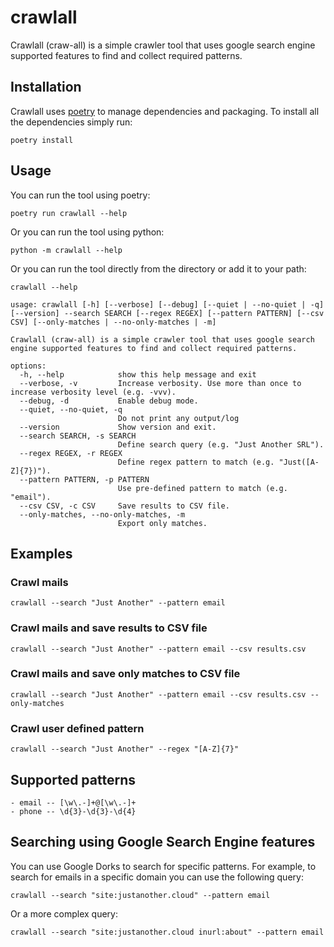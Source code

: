 # crawlall

Crawlall (craw-all) is a simple crawler tool that uses google search engine supported features to find and collect
required patterns.

## Installation

Crawlall uses [poetry](https://python-poetry.org/) to manage dependencies and packaging. To install all the dependencies
simply run:

``` shell
poetry install
```

## Usage

You can run the tool using poetry:

``` shell
poetry run crawlall --help
```

Or you can run the tool using python:

``` shell
python -m crawlall --help
```

Or you can run the tool directly from the directory or add it to your path:

``` shell
crawlall --help
```

```shell
usage: crawlall [-h] [--verbose] [--debug] [--quiet | --no-quiet | -q] [--version] --search SEARCH [--regex REGEX] [--pattern PATTERN] [--csv CSV] [--only-matches | --no-only-matches | -m]

Crawlall (craw-all) is a simple crawler tool that uses google search engine supported features to find and collect required patterns.

options:
  -h, --help            show this help message and exit
  --verbose, -v         Increase verbosity. Use more than once to increase verbosity level (e.g. -vvv).
  --debug, -d           Enable debug mode.
  --quiet, --no-quiet, -q
                        Do not print any output/log
  --version             Show version and exit.
  --search SEARCH, -s SEARCH
                        Define search query (e.g. "Just Another SRL").
  --regex REGEX, -r REGEX
                        Define regex pattern to match (e.g. "Just([A-Z]{7})").
  --pattern PATTERN, -p PATTERN
                        Use pre-defined pattern to match (e.g. "email").
  --csv CSV, -c CSV     Save results to CSV file.
  --only-matches, --no-only-matches, -m
                        Export only matches.
```

## Examples

### Crawl mails

``` shell
crawlall --search "Just Another" --pattern email
```

### Crawl mails and save results to CSV file

``` shell
crawlall --search "Just Another" --pattern email --csv results.csv
```

### Crawl mails and save only matches to CSV file

``` shell
crawlall --search "Just Another" --pattern email --csv results.csv --only-matches
```

### Crawl user defined pattern

``` shell
crawlall --search "Just Another" --regex "[A-Z]{7}"
```

## Supported patterns

```shell
- email -- [\w\.-]+@[\w\.-]+
- phone -- \d{3}-\d{3}-\d{4}
```

## Searching using Google Search Engine features

You can use Google Dorks to search for specific patterns. For example, to search for emails in a specific domain you can
use the following query:

```shell
crawlall --search "site:justanother.cloud" --pattern email
```

Or a more complex query:

```shell
crawlall --search "site:justanother.cloud inurl:about" --pattern email
```
